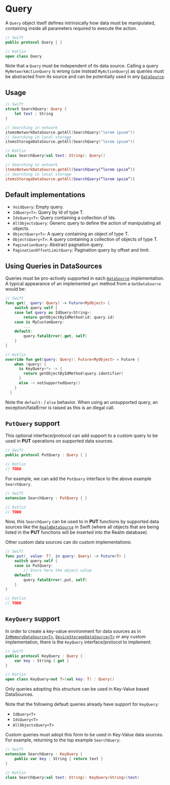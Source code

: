 # Query

A `Query` object itself defines intrinsically how data must be manipulated, containing inside all parameters required to execute the action. 

```swift
// Swift
public protocol Query { }
```

```kotlin
// Kotlin
open class Query
```
Note that a `Query` must be independent of its data source. Calling a query `MyNetworkActionQuery` is wrong (use instead `MyActionQuery`) as queries must be abstracted from its source and can be potentially used in any [`DataSource`](DataSource.md). 

## Usage

```swift
// Swift
struct SearchQuery: Query {
    let text : String
}

// Searching in network
itemsNetworkDataSource.getAll(SearchQuery("lorem ipsum"))
// Searching in local storage
itemsStorageDataSource.getAll(SearchQuery("lorem ipsum"))
```

```kotlin
// Kotlin
class SearchQuery(val text: String): Query()

// Searching in network
itemsNetworkDataSource.getAll(SearchQuery(“lorem ipsim”))
// Searching in local storage
itemsStorageDataSource.getAll(SearchQuery(“lorem ipsim”))
```

## Default implementations

- `VoidQuery`: Empty query.
- `IdQuery<T>`: Query by Id of type T.
- `IdsQuery<T>`: Query containing a collection of Ids. 
- `AllObjectsQuery`: Generic query to define the action of manipulating all objects.
- `ObjectQuery<T>`: A query containing an object of type T.
- `ObjectsQuery<T>`: A query containing a collection of objects of type T.
- `PaginationQuery`: Abstract pagnation query.
- `PaginationOffsetLimitQuery`: Pagination query by offset and limit.

## Using Queries in DataSources

Queries must be pro-actively supported in each [`DataSource`](DataSource.md) implementation. A typical appearance of an implemented `get` method from a `GetDataSource` would be:

```swift
// Swift
func get(_ query: Query) -> Future<MyObject> {
    switch query.self {
    case let query as IdQuery<String>:
        return getObjectByIdMethod(id: query.id)
    case is MyCustomQuery:
        ... 
    default:
        query.fatalError(.get, self)
    }
}    
```

```kotlin
// Kotlin
override fun get(query: Query): Future<MyObject> = Future {
    when (query) {
      is KeyQuery<*> -> {
        return getObjectByIdMethod(query.identifier)
      }
      else -> notSupportedQuery()
    }
  }
```

Note the `default:` / `else` behavior. When using an unsupported query, an exception/fatalError is raised as this is an illegal call.

## `PutQuery` support

This optional interface/protocol can add support to a custom query to be used in **PUT** operations on supported data sources.

```swift
// Swift
public protocol PutQuery : Query { }  
```

```swift
// Kotlin
// TODO
```

For example, we can add the `PutQuery` interface to the above example `SearchQuery`.

```swift
// Swift
extension SearchQuery : PutQuery { }
```

```kotlin
// Kotlin
// TODO
```

Now, this `SearchQuery` can be used to in **PUT** functions by supported data sources like the [`RealmDetaSource`](RealmDetaSource.md) in Swift (where all objects that are being listed in the **PUT** functions will be inserted into the Realm database).


Other custom data sources can do custom implementations:

```swift
// Swift
func put(_ value: T?, in query: Query) -> Future<T> {
    switch query.self {
    case is PutQuery:
        // Store here the object value
    default:
        query.fatalError(.put, self)
    }
}    
```

```kotlin
// Kotlin
// TODO
```

## `KeyQuery` support

In order to create a key-value environment for data sources as in [`InMemoryDataSource<T>`](InMemoryDataSource.md), [`DeviceStorageDataSource<T>`](DeviceStorageDataSource.md) or any custom implementation, there is the `KeyQuery` interface/protocol to implement:

```swift
// Swift
public protocol KeyQuery : Query {
    var key : String { get }
}
```

```kotlin
// Kotlin
open class KeyQuery<out T>(val key: T) : Query()
```

Only queries adopting this structure can be used in Key-Value based DataSources.

Note that the following default queries already have support for `KeyQuery`:

- `IdQuery<T>`
- `IdsQuery<T>`
- `AllObjectsQuery<T>`

Custom queries must adopt this form to be used in Key-Value data sources. For example, returning to the top example `SearchQuery`:

```swift
// Swift
extension SearchQuery : KeyQuery {
    public var key : String { return text }
}
```

```kotlin
// Kotlin
class SearchQuery(val text: String): KeyQuery<String>(text)
```
